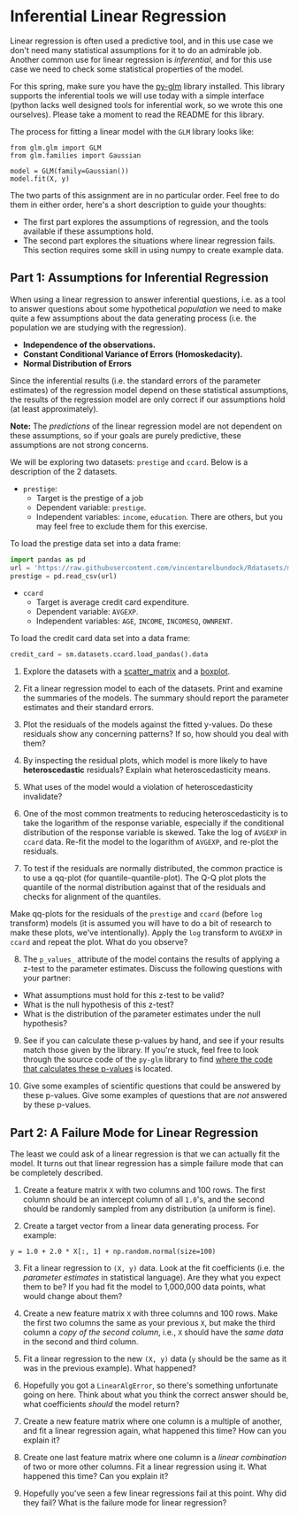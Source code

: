 # Inferential Linear Regression

Linear regression is often used a predictive tool, and in this use case we don't need many statistical assumptions for it to do an admirable job.  Another common use for linear regression is *inferential*, and for this use case we need to check some statistical properties of the model.

For this spring, make sure you have the [py-glm](https://github.com/madrury/py-glm) library installed.  This library supports the inferential tools we will use today with a simple interface (python lacks well designed tools for inferential work, so we wrote this one ourselves).  Please take a moment to read the README for this library.

The process for fitting a linear model with the `GLM` library looks like:

```
from glm.glm import GLM
from glm.families import Gaussian

model = GLM(family=Gaussian())
model.fit(X, y)
```

The two parts of this assignment are in no particular order.  Feel free to do them in either order, here's a short description to guide your thoughts:

  - The first part explores the assumptions of regression, and the tools available if these assumptions hold.
  - The second part explores the situations where linear regression fails.  This section requires some skill in using numpy to create example data.


## Part 1: Assumptions for Inferential Regression

When using a linear regression to answer inferential questions, i.e. as a tool
to answer questions about some hypothetical *population* we need to make quite
a few assumptions about the data generating process (i.e. the population we are
studying with the regression). 

- **Independence of the observations.**
- **Constant Conditional Variance of Errors (Homoskedacity).**
- **Normal Distribution of Errors**

Since the inferential results (i.e. the standard errors of the parameter
estimates) of the regression model depend on these statistical assumptions, the
results of the regression model are only correct if our assumptions hold (at
least approximately).

**Note:**  The *predictions* of the linear regression model are not dependent on these assumptions, so if your goals are purely predictive, these assumptions are not strong concerns.

We will be exploring two datasets: `prestige` and `ccard`. Below is a description of the 2 datasets.

* `prestige`:
    - Target is the prestige of a job
    - Dependent variable: `prestige`.
    - Independent variables: `income`, `education`.  There are others, but you may feel free to exclude them for this exercise.

To load the prestige data set into a data frame:
  
  ```python
  import pandas as pd
  url = 'https://raw.githubusercontent.com/vincentarelbundock/Rdatasets/master/csv/carData/Duncan.csv'
  prestige = pd.read_csv(url)
  ```
   
* `ccard`
    - Target is average credit card expenditure.
    - Dependent variable: `AVGEXP`.
    - Independent variables: `AGE`, `INCOME`, `INCOMESQ`, `OWNRENT`.
  
To load the credit card data set into a data frame:

  ```python
  credit_card = sm.datasets.ccard.load_pandas().data
  ```

1. Explore the datasets with a [scatter_matrix](https://pandas.pydata.org/pandas-docs/stable/visualization.html#scatter-matrix-plot) and a [boxplot](http://pandas.pydata.org/pandas-docs/stable/generated/pandas.DataFrame.boxplot.html).
   
2. Fit a linear regression model to each of the datasets. Print and examine the
summaries of the models.  The summary should report the parameter estimates and
their standard errors.

3. Plot the residuals of the models against the fitted y-values.  Do these
residuals show any concerning patterns?  If so, how should you deal with them?
   
4. By inspecting the residual plots, which model is more likely to have
**heteroscedastic** residuals? Explain what heteroscedasticity means.

5. What uses of the model would a violation of heteroscedasticity invalidate?

6. One of the most common treatments to reducing heteroscedasticity is to take
the logarithm of the response variable, especially if the conditional distribution of
the response variable is skewed. Take the log of `AVGEXP` in `ccard` data.
Re-fit the model to the logarithm of `AVGEXP`, and re-plot the residuals. 
   
7. To test if the residuals are normally distributed, the common practice is to
use a qq-plot (for quantile-quantile-plot). The Q-Q plot plots the quantile of
the normal distribution against that of the residuals and checks
for alignment of the quantiles.
    
Make qq-plots for the residuals of the `prestige` and `ccard` (before `log`
transform) models (it is assumed you will have to do a bit of research to make
these plots, we've intentionally).  Apply the `log` transform to `AVGEXP` in
`ccard` and repeat the plot.  What do you observe?

8. The `p_values_` attribute of the model contains the results of applying a z-test to the parameter estimates.  Discuss the following questions with your partner:
  - What assumptions must hold for this z-test to be valid?
  - What is the null hypothesis of this z-test?
  - What is the distribution of the parameter estimates under the null hypothesis?

9. See if you can calculate these p-values by hand, and see if your results match those given by the library.  If you're stuck, feel free to look through the source code of the `py-glm` library to find [where the code that calculates these p-values](https://github.com/madrury/py-glm/blob/f3d6f68b0024c5fab598749d20c758fd2e9ccb6c/glm/glm.py#L305) is located.

10. Give some examples of scientific questions that could be answered by these p-values.  Give some examples of questions that are *not* answered by these p-values.


## Part 2: A Failure Mode for Linear Regression

The least we could ask of a linear regression is that we can actually fit the model.  It turns out that linear regression has a simple failure mode that can be completely described.

1. Create a feature matrix `X` with two columns and 100 rows.  The first column should be an intercept column of all `1.0`'s, and the second should be randomly sampled from any distribution (a uniform is fine).

2. Create a target vector from a linear data generating process.  For example:

```
y = 1.0 + 2.0 * X[:, 1] + np.random.normal(size=100)
```

3. Fit a linear regression to `(X, y)` data.  Look at the fit coefficients (i.e. the *parameter estimates* in statistical language).  Are they what you expect them to be?  If you had fit the model to 1,000,000 data points, what would change about them? 

4. Create a new feature matrix `X` with three columns and 100 rows.  Make the first two columns the same as your previous `X`, but make the third column a *copy of the second column*, i.e., `X` should have the *same data* in the second and third column.

5. Fit a linear regression to the new `(X, y)` data (`y` should be the same as it was in the previous example).  What happened?

6. Hopefully you got a `LinearAlgError`, so there's something unfortunate going on here.
Think about what you think the correct answer should be, what coefficients *should* the model return?

7. Create a new feature matrix where one column is a multiple of another, and fit a linear regression again, what happened this time?  How can you explain it?

8. Create one last feature matrix where one column is a *linear combination* of two or more other columns.  Fit a linear regression using it.  What happened this time?  Can you explain it?

9. Hopefully you've seen a few linear regressions fail at this point.  Why did they fail?  What is the failure mode for linear regression?
